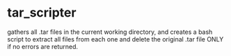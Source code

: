 # tar_scripter
gathers all .tar files in the current working directory, and creates a bash script to extract all files from each one and delete the original .tar file ONLY if no errors are returned.
